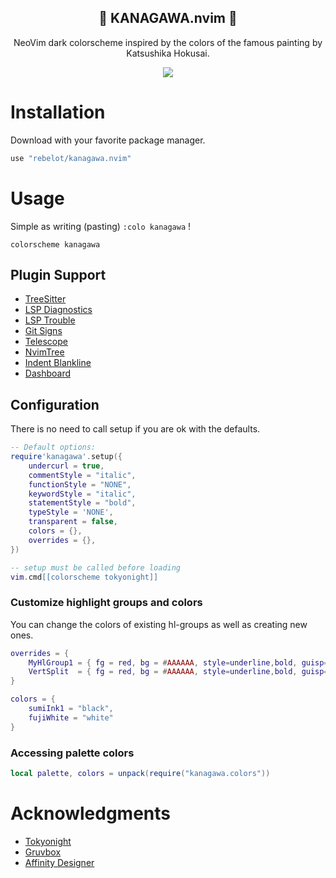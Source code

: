 <p align="center">
  <h2 align="center">🌊 KANAGAWA.nvim 🌊</h2>
</p>

<p align="center">NeoVim dark colorscheme inspired by the colors of the famous painting by Katsushika Hokusai.</p>

<p align="center">
  <img src="https://raw.githubusercontent.com/rebelot/kanagawa/kanagawa@2x.png">
</p>

# Installation

Download with your favorite package manager.

```lua
use "rebelot/kanagawa.nvim"
```

# Usage

Simple as writing (pasting) `:colo kanagawa` !

```vim
colorscheme kanagawa
```

## Plugin Support

- [TreeSitter](https://github.com/nvim-treesitter/nvim-treesitter)
- [LSP Diagnostics](https://neovim.io/doc/user/lsp.html)
- [LSP Trouble](https://github.com/folke/lsp-trouble.nvim)
- [Git Signs](https://github.com/lewis6991/gitsigns.nvim)
- [Telescope](https://github.com/nvim-telescope/telescope.nvim)
- [NvimTree](https://github.com/kyazdani42/nvim-tree.lua)
- [Indent Blankline](https://github.com/lukas-reineke/indent-blankline.nvim)
- [Dashboard](https://github.com/glepnir/dashboard-nvim)

## Configuration

There is no need to call setup if you are ok with the defaults.

```lua
-- Default options:
require'kanagawa'.setup({
    undercurl = true,
    commentStyle = "italic",
    functionStyle = "NONE",
    keywordStyle = "italic",
    statementStyle = "bold",
    typeStyle = 'NONE',
    transparent = false,
    colors = {},
    overrides = {},
})

-- setup must be called before loading
vim.cmd[[colorscheme tokyonight]]
```

### Customize highlight groups and colors

You can change the colors of existing hl-groups as well as creating new ones.

```lua
overrides = {
    MyHlGroup1 = { fg = red, bg = #AAAAAA, style=underline,bold, guisp=blue },
    VertSplit  = { fg = red, bg = #AAAAAA, style=underline,bold, guisp=blue },
}

colors = {
    sumiInk1 = "black",
    fujiWhite = "white"
}
```

### Accessing palette colors

```lua
local palette, colors = unpack(require("kanagawa.colors"))
```

# Acknowledgments

* [Tokyonight](https://github.com/folke/tokyonight.nvim)
* [Gruvbox](https://github.com/morhetz/gruvbox)
* [Affinity Designer](https://affinity.serif.com/designer/)
